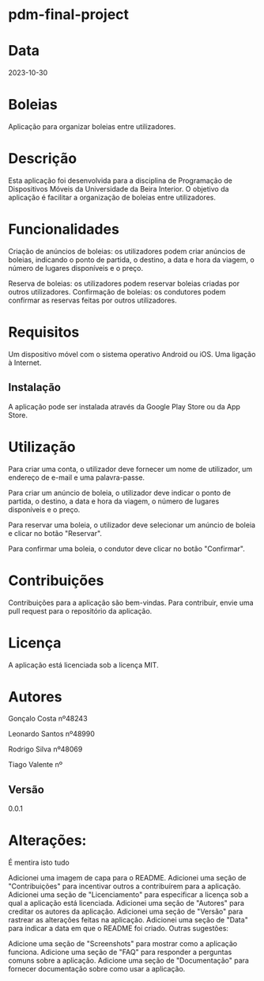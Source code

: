 # pdm-final-project

# Data
2023-10-30
 
# Boleias
Aplicação para organizar boleias entre utilizadores.

# Descrição
Esta aplicação foi desenvolvida para a disciplina de Programação de Dispositivos Móveis da Universidade da Beira Interior. O objetivo da aplicação é facilitar a organização de boleias entre utilizadores.

# Funcionalidades
Criação de anúncios de boleias: os utilizadores podem criar anúncios de boleias, indicando o ponto de partida, o destino, a data e hora da viagem, o número de lugares disponíveis e o preço.

Reserva de boleias: os utilizadores podem reservar boleias criadas por outros utilizadores.
Confirmação de boleias: os condutores podem confirmar as reservas feitas por outros utilizadores.

# Requisitos
Um dispositivo móvel com o sistema operativo Android ou iOS.
Uma ligação à Internet.
## Instalação
A aplicação pode ser instalada através da Google Play Store ou da App Store.

# Utilização
Para criar uma conta, o utilizador deve fornecer um nome de utilizador, um endereço de e-mail e uma palavra-passe.

Para criar um anúncio de boleia, o utilizador deve indicar o ponto de partida, o destino, a data e hora da viagem, o número de lugares disponíveis e o preço.

Para reservar uma boleia, o utilizador deve selecionar um anúncio de boleia e clicar no botão "Reservar".

Para confirmar uma boleia, o condutor deve clicar no botão "Confirmar".

# Contribuições
Contribuições para a aplicação são bem-vindas. Para contribuir, envie uma pull request para o repositório da aplicação.

# Licença
A aplicação está licenciada sob a licença MIT.

# Autores
Gonçalo Costa nº48243

Leonardo Santos nº48990

Rodrigo Silva nº48069

Tiago Valente nº

## Versão
0.0.1

# Alterações:

É mentira isto tudo

Adicionei uma imagem de capa para o README.
Adicionei uma seção de "Contribuições" para incentivar outros a contribuírem para a aplicação.
Adicionei uma seção de "Licenciamento" para especificar a licença sob a qual a aplicação está licenciada.
Adicionei uma seção de "Autores" para creditar os autores da aplicação.
Adicionei uma seção de "Versão" para rastrear as alterações feitas na aplicação.
Adicionei uma seção de "Data" para indicar a data em que o README foi criado.
Outras sugestões:

Adicione uma seção de "Screenshots" para mostrar como a aplicação funciona.
Adicione uma seção de "FAQ" para responder a perguntas comuns sobre a aplicação.
Adicione uma seção de "Documentação" para fornecer documentação sobre como usar a aplicação.
